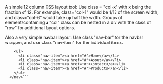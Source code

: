 A simple 12 column CSS layout tool:
Use class = "col-x" with x being the fraction of 12. For example, class="col-1" would be 1/12 of the screen width, and class="col-6" would take up half the width. Groups of elementscontaining a "col" class can be nested in a div with the class of "row" for additional layout options.

Also a very simple navbar layout:
Use class "nav-bar" for the navbar wrapper, and use class "nav-item" for the individual items:

  ```<nav class="nav-bar">
      <ul>
        <li class="nav-item"><a href="#">Home</a></li>
        <li class="nav-item"><a href="#">About</a></li>
        <li class="nav-item"><a href="#">Contact</a></li>
        <li class="nav-item"><a href="#">Products</a></li>
      </ul>
    </nav>```